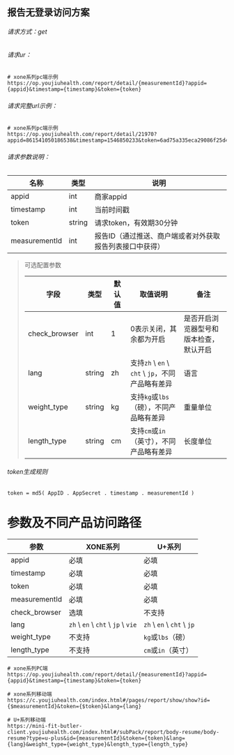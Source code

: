 ## 报告无登录访问方案
###### 请求方式：get

###### 请求ur：

~~~
# xone系列pc端示例
https://op.youjiuhealth.com/report/detail/{measurementId}?appid={appid}&timestamp={timestamp}&token={token}
~~~

###### 请求完整url示例：

~~~
# xone系列pc端示例
https://op.youjiuhealth.com/report/detail/21970?appid=861541050186538&timestamp=1546850233&token=6ad75a335eca29086f25d46a78f7dd36
~~~


###### 请求参数说明：

| 名称          | 类型   | 说明                                                     |
| ------------- | ------ | -------------------------------------------------------- |
| appid         | int    | 商家appid                                                |
| timestamp     | int    | 当前时间戳                                               |
| token         | string | 请求token，有效期30分钟                                  |
| measurementId | int    | 报告ID（通过推送、商户端或者对外获取报告列表接口中获得） |

> 可选配置参数
>
> | 字段          | 类型   | 默认值 | 取值说明                                         | 备注                                   |
> | ------------- | ------ | ------ | ------------------------------------------------ | -------------------------------------- |
> | check_browser | int    | 1      | 0表示关闭，其余都为开启                          | 是否开启浏览器型号和版本检查，默认开启 |
> | lang          | string | zh     | 支持`zh` \ `en` \ `cht` \ `jp`，不同产品略有差异 | 语言                                   |
> | weight_type   | string | kg     | 支持`kg`或`lbs`（磅），不同产品略有差异          | 重量单位                               |
> | length_type   | string | cm     | 支持`cm`或`in`（英寸），不同产品略有差异         | 长度单位                               |
>



###### token生成规则

~~~
token = md5( AppID . AppSecret . timestamp . measurementId )
~~~

# 参数及不同产品访问路径

| 参数          | XONE系列                           | U+系列                     |
| ------------- | ---------------------------------- | -------------------------- |
| appid         | 必填                               | 必填                       |
| timestamp     | 必填                               | 必填                       |
| token         | 必填                               | 必填                       |
| measurementId | 必填                               | 必填                       |
| check_browser | 选填                               | 不支持                     |
| lang          | `zh` \ `en` \ `cht` \ `jp` \ `vie` | `zh` \ `en` \ `cht` \ `jp` |
| weight_type   | 不支持                             | `kg`或`lbs`（磅）          |
| length_type   | 不支持                             | `cm`或`in`（英寸）         |

~~~
# xone系列PC端
https://op.youjiuhealth.com/report/detail/{measurementId}?appid={appid}&timestamp={timestamp}&token={token}

# xone系列移动端
https://c.youjiuhealth.com/index.html#/pages/report/show/show?id={$measurementId}&token={$token}&lang={lang}

# U+系列移动端
https://mini-fit-butler-client.youjiuhealth.com/index.html#/subPack/report/body-resume/body-resume?type=u-plus&id={measurementId}&token={token}&lang={lang}&weight_type={weight_type}&length_type={length_type}
~~~

